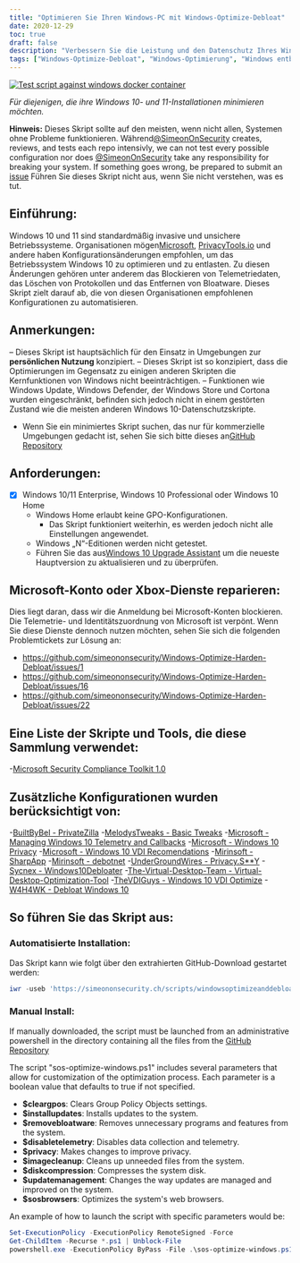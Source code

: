 ```yaml
---
title: "Optimieren Sie Ihren Windows-PC mit Windows-Optimize-Debloat"
date: 2020-12-29
toc: true
draft: false
description: "Verbessern Sie die Leistung und den Datenschutz Ihres Windows-Betriebssystems mit Windows-Optimize-Debloat, einem umfassenden Skript, das dabei hilft, Bloatware zu entfernen und Systemeinstellungen zu optimieren."
tags: ["Windows-Optimize-Debloat", "Windows-Optimierung", "Windows entblößen", "Beschleunigen Sie Windows", "Optimieren Sie die Windows-Leistung", "Windows-Leistungssteigerung", "Windows-Systemoptimierung", "Microsoft", "Privatsphäre", "Bloatware-Entfernung", "Windows 10", "Windows 11", "Windows Defender", "Windows Update", "Cortona", "Gruppenrichtlinienobjekte", "Telemetrie", "Windows Store", "Windows 10 Professional", "Windows 10 Home"]
---
```



[![Test script against windows docker container](https://github.com/simeononsecurity/Windows-Optimize-Debloat/actions/workflows/test-with-docker.yml/badge.svg)](https://github.com/simeononsecurity/Windows-Optimize-Debloat/actions/workflows/test-with-docker.yml)

*Für diejenigen, die ihre Windows 10- und 11-Installationen minimieren möchten.*

**Hinweis:** Dieses Skript sollte auf den meisten, wenn nicht allen, Systemen ohne Probleme funktionieren. Während[@SimeonOnSecurity](https://github.com/simeononsecurity) creates, reviews, and tests each repo intensivly, we can not test every possible configuration nor does [@SimeonOnSecurity](https://github.com/simeononsecurity) take any responsibility for breaking your system. If something goes wrong, be prepared to submit an [issue](../../issues) Führen Sie dieses Skript nicht aus, wenn Sie nicht verstehen, was es tut.

## Einführung:
Windows 10 und 11 sind standardmäßig invasive und unsichere Betriebssysteme.
Organisationen mögen[Microsoft](https://microsoft.com), [PrivacyTools.io](https://PrivacyTools.io) und andere haben Konfigurationsänderungen empfohlen, um das Betriebssystem Windows 10 zu optimieren und zu entlasten. Zu diesen Änderungen gehören unter anderem das Blockieren von Telemetriedaten, das Löschen von Protokollen und das Entfernen von Bloatware. Dieses Skript zielt darauf ab, die von diesen Organisationen empfohlenen Konfigurationen zu automatisieren.

## Anmerkungen:
– Dieses Skript ist hauptsächlich für den Einsatz in Umgebungen zur **persönlichen Nutzung** konzipiert.
– Dieses Skript ist so konzipiert, dass die Optimierungen im Gegensatz zu einigen anderen Skripten die Kernfunktionen von Windows nicht beeinträchtigen.
 – Funktionen wie Windows Update, Windows Defender, der Windows Store und Cortona wurden eingeschränkt, befinden sich jedoch nicht in einem gestörten Zustand wie die meisten anderen Windows 10-Datenschutzskripte.
- Wenn Sie ein minimiertes Skript suchen, das nur für kommerzielle Umgebungen gedacht ist, sehen Sie sich bitte dieses an[GitHub Repository](https://github.com/simeononsecurity/Standalone-Windows-STIG-Script)

## Anforderungen:
- [X] Windows 10/11 Enterprise, Windows 10 Professional oder Windows 10 Home
  - Windows Home erlaubt keine GPO-Konfigurationen.
    - Das Skript funktioniert weiterhin, es werden jedoch nicht alle Einstellungen angewendet.
  - Windows „N“-Editionen werden nicht getestet.
  - Führen Sie das aus[Windows 10 Upgrade Assistant](https://support.microsoft.com/en-us/help/3159635/windows-10-update-assistant) um die neueste Hauptversion zu aktualisieren und zu überprüfen.

## Microsoft-Konto oder Xbox-Dienste reparieren:
Dies liegt daran, dass wir die Anmeldung bei Microsoft-Konten blockieren. Die Telemetrie- und Identitätszuordnung von Microsoft ist verpönt.
Wenn Sie diese Dienste dennoch nutzen möchten, sehen Sie sich die folgenden Problemtickets zur Lösung an:
- https://github.com/simeononsecurity/Windows-Optimize-Harden-Debloat/issues/1
- https://github.com/simeononsecurity/Windows-Optimize-Harden-Debloat/issues/16
- https://github.com/simeononsecurity/Windows-Optimize-Harden-Debloat/issues/22

## Eine Liste der Skripte und Tools, die diese Sammlung verwendet:
-[Microsoft Security Compliance Toolkit 1.0](https://www.microsoft.com/en-us/download/details.aspx?id=55319)

## Zusätzliche Konfigurationen wurden berücksichtigt von:
-[BuiltByBel - PrivateZilla](https://github.com/builtbybel/privatezilla)
-[MelodysTweaks - Basic Tweaks](https://sites.google.com/view/melodystweaks/basictweaks)
-[Microsoft - Managing Windows 10 Telemetry and Callbacks](https://docs.microsoft.com/en-us/windows/privacy/manage-connections-from-windows-operating-system-components-to-microsoft-services)
-[Microsoft - Windows 10 Privacy](https://docs.microsoft.com/en-us/windows/privacy/)
-[Microsoft - Windows 10 VDI Recomendations](https://docs.microsoft.com/en-us/windows-server/remote/remote-desktop-services/rds_vdi-recommendations-1909)
-[Mirinsoft - SharpApp](https://github.com/builtbybel/sharpapp)
-[Mirinsoft - debotnet](https://github.com/builtbybel/debotnet)
-[UnderGroundWires - Privacy.S**Y](https://github.com/undergroundwires/privacy.sexy)
-[Sycnex - Windows10Debloater](https://github.com/Sycnex/Windows10Debloater)
-[The-Virtual-Desktop-Team - Virtual-Desktop-Optimization-Tool](https://github.com/The-Virtual-Desktop-Team/Virtual-Desktop-Optimization-Tool)
-[TheVDIGuys - Windows 10 VDI Optimize](https://github.com/TheVDIGuys/Windows_10_VDI_Optimize)
-[W4H4WK - Debloat Windows 10](https://github.com/W4RH4WK/Debloat-Windows-10/tree/master/scripts)

## So führen Sie das Skript aus:
### Automatisierte Installation:
Das Skript kann wie folgt über den extrahierten GitHub-Download gestartet werden:
```powershell
iwr -useb 'https://simeononsecurity.ch/scripts/windowsoptimizeanddebloat.ps1'|iex
```
### Manual Install:
If manually downloaded, the script must be launched from an administrative powershell in the directory containing all the files from the [GitHub Repository](https://github.com/simeononsecurity/Windows-Optimize-Debloat)

The script "sos-optimize-windows.ps1" includes several parameters that allow for customization of the optimization process. Each parameter is a boolean value that defaults to true if not specified.

- **$cleargpos**: Clears Group Policy Objects settings.
- **$installupdates**: Installs updates to the system.
- **$removebloatware**: Removes unnecessary programs and features from the system.
- **$disabletelemetry**: Disables data collection and telemetry.
- **$privacy**: Makes changes to improve privacy.
- **$imagecleanup**: Cleans up unneeded files from the system.
- **$diskcompression**: Compresses the system disk.
- **$updatemanagement**: Changes the way updates are managed and improved on the system.
- **$sosbrowsers**: Optimizes the system's web browsers.

An example of how to launch the script with specific parameters would be:

```powershell
Set-ExecutionPolicy -ExecutionPolicy RemoteSigned -Force
Get-ChildItem -Recurse *.ps1 | Unblock-File
powershell.exe -ExecutionPolicy ByPass -File .\sos-optimize-windows.ps1 -cleargpos:$false -installupdates:$false
```

